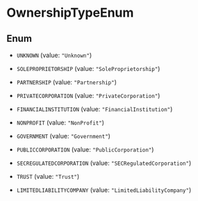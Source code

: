 

# OwnershipTypeEnum

## Enum


* `UNKNOWN` (value: `"Unknown"`)

* `SOLEPROPRIETORSHIP` (value: `"SoleProprietorship"`)

* `PARTNERSHIP` (value: `"Partnership"`)

* `PRIVATECORPORATION` (value: `"PrivateCorporation"`)

* `FINANCIALINSTITUTION` (value: `"FinancialInstitution"`)

* `NONPROFIT` (value: `"NonProfit"`)

* `GOVERNMENT` (value: `"Government"`)

* `PUBLICCORPORATION` (value: `"PublicCorporation"`)

* `SECREGULATEDCORPORATION` (value: `"SECRegulatedCorporation"`)

* `TRUST` (value: `"Trust"`)

* `LIMITEDLIABILITYCOMPANY` (value: `"LimitedLiabilityCompany"`)



